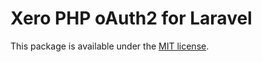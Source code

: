 # Xero PHP oAuth2 for Laravel

This package is available under the [MIT license](http://opensource.org/licenses/MIT).
